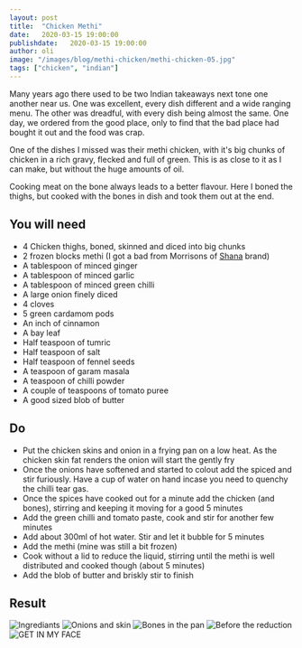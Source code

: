 ```yaml
---
layout: post
title:  "Chicken Methi"
date:   2020-03-15 19:00:00
publishdate:   2020-03-15 19:00:00
author: oli
image: "/images/blog/methi-chicken/methi-chicken-05.jpg"
tags: ["chicken", "indian"]
---
```


Many years ago there used to be two Indian takeaways next tone one another near us.  One was excellent, every dish different and a wide ranging menu.  The other was dreadful, with every dish being almost the same.  One day, we ordered from the good place, only to find that the bad place had bought it out and the food was crap.

One of the dishes I missed was their methi chicken, with it's big chunks of chicken in a rich gravy, flecked and full of green.  This is as close to it as I can make, but without the huge amounts of oil.

Cooking meat on the bone always leads to a better flavour.  Here I boned the thighs, but cooked with the bones in dish and took them out at the end.

## You will need

* 4 Chicken thighs, boned, skinned and diced into big chunks
* 2 frozen blocks methi (I got a bad from Morrisons of [Shana](http://www.shanafoods.com/product/methi/) brand)
* A tablespoon of minced ginger
* A tablespoon of minced garlic
* A tablespoon of minced green chilli
* A large onion finely diced
* 4 cloves
* 5 green cardamom pods
* An inch of cinnamon
* A bay leaf
* Half teaspoon of tumric
* Half teaspoon of salt
* Half teaspoon of fennel seeds
* A teaspoon of garam masala
* A teaspoon of chilli powder
* A couple of teaspoons of tomato puree
* A good sized blob of butter


## Do

* Put the chicken skins and onion in a frying pan on a low heat.  As the chicken skin fat renders the onion will start the gently fry
* Once the onions have softened and started to colout add the spiced and stir furiously.  Have a cup of water on hand incase you need to quenchy the chilli tear gas.
* Once the spices have cooked out for a minute add the chicken (and bones), stirring and keeping it moving for a good 5 minutes
* Add the green chilli and tomato paste, cook and stir for another few minutes
* Add about 300ml of hot water.  Stir and let it bubble for 5 minutes
* Add the methi (mine was still a bit frozen)
* Cook without a lid to reduce the liquid, stirring until the methi is well distributed and cooked though (about 5 minutes)
* Add the blob of butter and briskly stir to finish


## Result


![Ingrediants](/images/blog/methi-chicken/methi-chicken-01.jpg)
![Onions and skin](/images/blog/methi-chicken/methi-chicken-02.jpg)
![Bones in the pan](/images/blog/methi-chicken/methi-chicken-03.jpg)
![Before the reduction](/images/blog/methi-chicken/methi-chicken-04.jpg)
![GET IN MY FACE](/images/blog/methi-chicken/methi-chicken-05.jpg)
